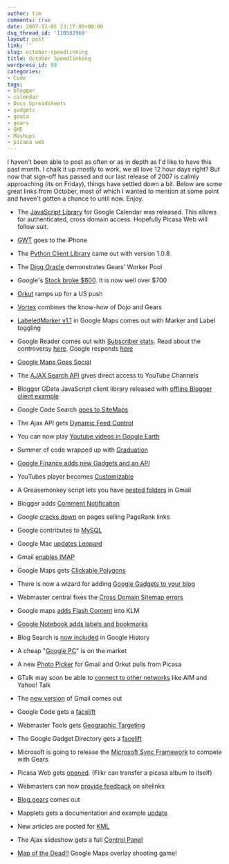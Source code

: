 ```yaml
---
author: tim
comments: true
date: 2007-11-05 23:17:00+00:00
dsq_thread_id: '110582969'
layout: post
link: ''
slug: october-speedlinking
title: October Speedlinking
wordpress_id: 99
categories:
- Code
tags:
- blogger
- calendar
- Docs Spreadsheets
- gadgets
- gdata
- gears
- GME
- Mashups
- picasa web
---
```


I haven't been able to post as often or as in depth as I'd like to have this
past month. I chalk it up mostly to work, we all love 12 hour days right? But
now that sign-off has passed and our last release of 2007 is calmly
approaching (its on Friday), things have settled down a bit. Below are some
great links from October, most of which I wanted to mention at some point and
haven't gotten a chance to until now. Enjoy.  
  
  

  * The [JavaScript Library](http://googlemashupeditor.blogspot.com/2007/09/authenticated-calendar-support-via-new.html) for Google Calendar was released. This allows for authenticated, cross domain access. Hopefully Picasa Web will follow suit.   
  

  * [GWT](http://googlewebtoolkit.blogspot.com/2007/09/gwt-application-development-for-iphone.html) goes to the iPhone   
  

  * The [Python Client Library](http://googledataapis.blogspot.com/2007/09/python-client-library-same-great-taste.html) came out with version 1.0.8   
  

  * The [Digg Oracle](http://gearsblog.blogspot.com/2007/09/digg-oracle-using-workerpool-as-well-as.html) demonstrates Gears' Worker Pool   
  

  * Google's [Stock broke $600](http://googlified.com/2007google-stock-passes-600-mark/#comment-17313). It is now well over $700   
  

  * [Orkut](http://mashable.com/2007/10/08/orkut/) ramps up for a US push   
  

  * [Vortex](http://gearsblog.blogspot.com/2007/10/vortex-simple-new-offline-and-sync.html) combines the know-how of Dojo and Gears   
  

  * [LabeledMarker v1.1](http://googlemapsapi.blogspot.com/2007/10/labeledmarker-v11-now-supporting-marker.html) in Google Maps comes out with Marker and Label toggling   
  

  * Google Reader comes out with [Subscriber stats](http://googlesystem.blogspot.com/2007/10/find-number-of-google-subscribers-for.html). Read about the controversy [here](http://blog.gpowered.net/2007/10/google-reader-stats-out-of-wack.html). Google responds [here](http://googlereader.blogspot.com/2007/10/subscriber-stats-summed-up.html)   
  

  * [Google Maps Goes Social](http://googlesystem.blogspot.com/2007/10/google-maps-becomes-social.html)   
  

  * The [AJAX Search API](http://googleajaxsearchapi.blogspot.com/2007/10/direct-access-to-youtube-channels.html) gives direct access to YouTube Channels   
  

  * Blogger GData JavaScript client library released with [offline Blogger client example](http://google-code-updates.blogspot.com/2007/10/blogger-gdata-javascript-client-library.html)   
  

  * Google Code Search [goes to SiteMaps](http://google-code-updates.blogspot.com/2007/10/tell-us-about-code-on-your-site-with.html)   
  

  * The Ajax API gets [Dynamic Feed Control](http://googleajaxsearchapi.blogspot.com/2007/10/ajax-feed-api-addition-dynamic-feed.html)   
  

  * You can now play [Youtube videos in Google Earth](http://google-latlong.blogspot.com/2007/10/now-playing-youtube-videos-in-google.html)   
  

  * Summer of code wrapped up with [Graduation](http://google-code-updates.blogspot.com/2007/10/wrapping-up-our-third-summer-of-code.html)   
  

  * [Google Finance adds new Gadgets and an API](http://mashable.com/2007/10/24/google-finance-gadgets/)   
  

  * YouTubes player becomes [Customizable](http://googlesystem.blogspot.com/2007/10/customize-youtubes-player.html)   
  

  * A Greasemonkey script lets you have [nested folders](http://googlesystem.blogspot.com/2007/10/nested-folders-in-gmail.html) in Gmail   
  

  * Blogger adds [Comment Notification](http://buzz.blogger.com/2007/10/subscribe-to-comments-by-email.html)   
  

  * Google [ cracks down](http://www.entrepreneurs-journey.com/864/possible-explanations-for-the-pagerank-penalty-sweep/) on pages selling PageRank links   
  

  * Google contributes to [MySQL](http://mashable.com/2007/10/25/mysql-google/)   
  

  * Google Mac [updates Leopard](http://googlemac.blogspot.com/2007/10/google-desktop-update-for-leopard.html)   
  

  * Gmail [enables IMAP](http://gmailblog.blogspot.com/2007/10/sync-your-inbox-across-devices-with.html)   
  

  * Google Maps gets [Clickable Polygons](http://googlemapsapi.blogspot.com/2007/10/clickable-polys-old-school-image-maps.html)   
  

  * There is now a wizard for adding [Google Gadgets to your blog](http://bloggerindraft.blogspot.com/2007/10/new-feature-gadgets-for-your-blog.html)   
  

  * Webmaster central fixes the [Cross Domain Sitemap errors](http://googlewebmastercentral.blogspot.com/2007/10/dealing-with-sitemap-cross-submissions.html)   
  

  * Google maps [adds Flash Content](http://feeds.feedburner.com/~r/OfficialGoogleMapsApiBlog/~3/174019883/make-your-kml-flash-y.html) into KLM   
  

  * [Google Notebook adds labels and bookmarks](http://googlesystem.blogspot.com/2007/11/google-notebook-adds-labels-and.html)   
  

  * Blog Search is [now included](http://googlesystem.blogspot.com/2007/11/blog-search-included-in-google-history.html) in Google History   
  

  * A cheap "[Google PC](http://googlesystem.blogspot.com/2007/11/tentative-google-pc.html)" is on the market   
  

  * A new [Photo Picker](http://googlesystem.blogspot.com/2007/10/google-photo-picker.html) for Gmail and Orkut pulls from Picasa   
  

  * GTalk may soon be able to [connect to other networks](http://googlesystem.blogspot.com/2007/10/google-to-connect-to-other-im-networks.html) like AIM and Yahoo! Talk   
  

  * The [new version](http://googlesystem.blogspot.com/2007/10/gmails-new-version-is-now-available.html) of Gmail comes out   
  

  * Google Code gets a [facelift](http://googlified.com/2007new-google-code/)   
  

  * Webmaster Tools gets [Geographic Targeting](http://googlified.com/2007set-geographic-target-in-webmaster-tools/)   
  

  * The Google Gadget Directory gets a [facelift](http://blogoscoped.com/archive/2007-11-01-n78.html)   
  

  * Microsoft is going to release the [Microsoft Sync Framework](http://mashable.com/2007/11/04/microsoft-sync-framework/) to compete with Gears   
  

  * Picasa Web gets [opened](http://googlephotos.blogspot.com/2007/11/better-connections-with-picasa-web.html). (Flikr can transfer a picasa album to itself)   
  

  * Webmasters can now [provide feedback](http://googlewebmastercentral.blogspot.com/2007/10/webmasters-can-now-provide-feedback-on.html) on sitelinks   
  

  * [Blog.gears](http://gearsblog.blogspot.com/2007/10/bloggears-offline-blogger-client.html) comes out   
  

  * Mapplets gets a documentation and example [update](http://googlemapsapi.blogspot.com/2007/10/updated-documentation-examples-for.html)   
  

  * New articles are posted for [KML](http://googlemapsapi.blogspot.com/2007/10/kml-articles-abound-its-about-time.html)   
  

  * The Ajax slideshow gets a full [Control Panel](http://googleajaxsearchapi.blogspot.com/2007/10/slide-show-update-full-control-panel.html)   
  

  * [Map of the Dead!!](http://googlemapsapi.blogspot.com/2007/10/map-of-dead-screen-overlayed-shoot-em_31.html) Google Maps overlay shooting game! 

